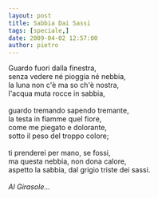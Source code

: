 ```yaml
---
layout: post
title: Sabbia Dai Sassi
tags: [speciale,]
date: 2009-04-02 12:57:00
author: pietro
---
```

Guardo fuori dalla finestra,<br/>senza vedere né pioggia né nebbia,<br/>la luna non c'è ma so ch'è nostra,<br/>l'acqua muta rocce in sabbia,<br/><br/>guardo tremando sapendo tremante,<br/>la testa in fiamme quel fiore,<br/>come me piegato e dolorante,<br/>sotto il peso del troppo colore;<br/><br/>ti prenderei per mano, se fossi,<br/>ma questa nebbia, non dona calore,<br/>aspetto la sabbia, dal grigio triste dei sassi.<br/><br/><span style="font-style: italic">Al Girasole...</span>
